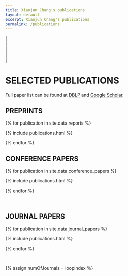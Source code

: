 ```yaml
---
title: Xiaojun Chang's publications
layout: default
excerpt: Xiaojun Chang's publications
permalink: /publications
---
```


| <a href="mailto:cxj273#gmail.com" target="_blank" style="text-align:center; display:block"><i class="fa fa-envelope ai-3x"></i></a> | <a href="{{ site.google_scholar_url }}" target="_blank" style="text-align:center; display:block"><i class="fa fa-google ai-3x"></i></a> | <a href="https://linkedin.com/in/{{ site.linkedin_username }}" target="_blank" style="text-align:center; display:block"><i class="fa fa-linkedin ai-3x"></i></a> | <a href="https://www.rmit.edu.au/contact/staff-contacts/academic-staff/s/chang---xiaojun" target="_blank" style="text-align:center; display:block"><i class="fa fa-graduation-cap ai-3x"></i></a> |

# SELECTED PUBLICATIONS

Full paper list can be found at [DBLP](https://dblp.org/pers/c/Chang:Xiaojun.html) and [Google Scholar](https://scholar.google.com/citations?hl=en&user=8suupocAAAAJ).

## PREPRINTS

{% for publication in site.data.reports %}

{% include publications.html %}

{% endfor %}

## CONFERENCE PAPERS

{% for publication in site.data.conference_papers %}

{% include publications.html %}

{% endfor %}

<p>&nbsp;</p>

## JOURNAL PAPERS

{% for publication in site.data.journal_papers %}

{% include publications.html %}

{% endfor %}

<p>&nbsp;</p>

{% assign numOfJournals = loopindex %}


